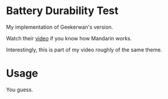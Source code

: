 # Battery Durability Test
My implementation of Geekerwan's version.

Watch their [video](https://www.youtube.com/watch?v=Z0tNtMwYrGA&t=529s)
if you know how Mandarin works.

Interestingly, this is part of my video roughly of the same theme.

# Usage
You guess.